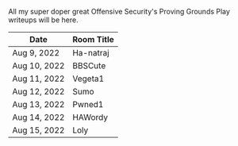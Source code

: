 All my super doper great Offensive Security's Proving Grounds Play writeups will be here.

Date			| Room Title
----------------|------------------------
Aug 9, 2022		| Ha-natraj
Aug 10, 2022	| BBSCute
Aug 11, 2022	| Vegeta1
Aug 12, 2022	| Sumo
Aug 13, 2022	| Pwned1
Aug 14, 2022	| HAWordy
Aug 15, 2022	| Loly
